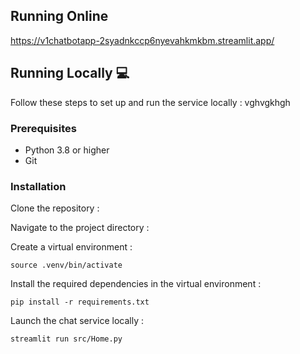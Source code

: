 ## Running Online
https://v1chatbotapp-2syadnkccp6nyevahkmkbm.streamlit.app/

## Running Locally 💻
Follow these steps to set up and run the service locally :
vghvgkhgh
### Prerequisites
- Python 3.8 or higher
- Git

### Installation
Clone the repository :


Navigate to the project directory :



Create a virtual environment :
```
source .venv/bin/activate
```

Install the required dependencies in the virtual environment :

`pip install -r requirements.txt`


Launch the chat service locally :

`streamlit run src/Home.py`


